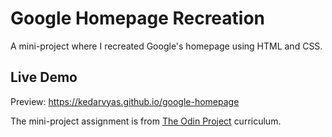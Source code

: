 # Google Homepage Recreation

A mini-project where I recreated Google's homepage using HTML and CSS. 

## Live Demo
Preview: https://kedarvyas.github.io/google-homepage

The mini-project assignment is from [The Odin Project](https://www.theodinproject.com/courses/foundations/lessons/html-css) curriculum.
